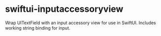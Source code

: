 # swiftui-inputaccessoryview
Wrap UITextField with an input accessory view for use in SwiftUI. Includes working string binding for input.
